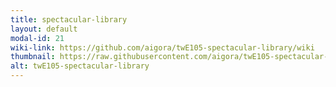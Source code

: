 ```yaml
---
title: spectacular-library
layout: default
modal-id: 21
wiki-link: https://github.com/aigora/twE105-spectacular-library/wiki
thumbnail: https://raw.githubusercontent.com/aigora/twE105-spectacular-library/master/logo.png
alt: twE105-spectacular-library
---
```

